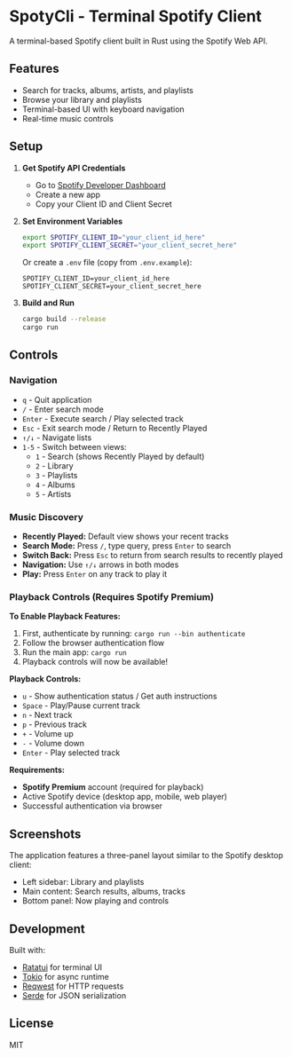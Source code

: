 # SpotyCli - Terminal Spotify Client

A terminal-based Spotify client built in Rust using the Spotify Web API.

## Features

- Search for tracks, albums, artists, and playlists
- Browse your library and playlists
- Terminal-based UI with keyboard navigation
- Real-time music controls

## Setup

1. **Get Spotify API Credentials**
   - Go to [Spotify Developer Dashboard](https://developer.spotify.com/dashboard/)
   - Create a new app
   - Copy your Client ID and Client Secret

2. **Set Environment Variables**
   ```bash
   export SPOTIFY_CLIENT_ID="your_client_id_here"
   export SPOTIFY_CLIENT_SECRET="your_client_secret_here"
   ```

   Or create a `.env` file (copy from `.env.example`):
   ```
   SPOTIFY_CLIENT_ID=your_client_id_here
   SPOTIFY_CLIENT_SECRET=your_client_secret_here
   ```

3. **Build and Run**
   ```bash
   cargo build --release
   cargo run
   ```

## Controls

### Navigation
- `q` - Quit application
- `/` - Enter search mode
- `Enter` - Execute search / Play selected track
- `Esc` - Exit search mode / Return to Recently Played
- `↑/↓` - Navigate lists
- `1-5` - Switch between views:
  - `1` - Search (shows Recently Played by default)
  - `2` - Library
  - `3` - Playlists
  - `4` - Albums
  - `5` - Artists

### Music Discovery
- **Recently Played:** Default view shows your recent tracks
- **Search Mode:** Press `/`, type query, press `Enter` to search
- **Switch Back:** Press `Esc` to return from search results to recently played
- **Navigation:** Use `↑/↓` arrows in both modes
- **Play:** Press `Enter` on any track to play it

### Playback Controls (Requires Spotify Premium)

**To Enable Playback Features:**
1. First, authenticate by running: `cargo run --bin authenticate`
2. Follow the browser authentication flow
3. Run the main app: `cargo run`
4. Playback controls will now be available!

**Playback Controls:**
- `u` - Show authentication status / Get auth instructions
- `Space` - Play/Pause current track
- `n` - Next track
- `p` - Previous track
- `+` - Volume up
- `-` - Volume down
- `Enter` - Play selected track

**Requirements:**
- **Spotify Premium** account (required for playback)
- Active Spotify device (desktop app, mobile, web player)
- Successful authentication via browser

## Screenshots

The application features a three-panel layout similar to the Spotify desktop client:
- Left sidebar: Library and playlists
- Main content: Search results, albums, tracks
- Bottom panel: Now playing and controls

## Development

Built with:
- [Ratatui](https://ratatui.rs/) for terminal UI
- [Tokio](https://tokio.rs/) for async runtime
- [Reqwest](https://github.com/seanmonstar/reqwest) for HTTP requests
- [Serde](https://serde.rs/) for JSON serialization

## License

MIT